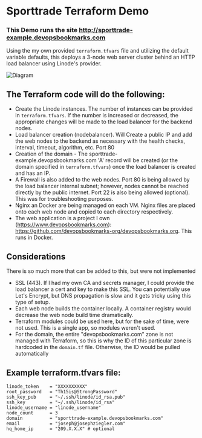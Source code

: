 # Sporttrade Terraform Demo

### This Demo runs the site http://sporttrade-example.devopsbookmarks.com

Using the my own provided `terraform.tfvars` file and utilizing the default variable defaults, this deploys a 3-node web server cluster behind an HTTP load balancer using Linode's provider.

![Diagram](https://s3.us-west-1.wasabisys.com/cdn.zigsphere.com/external/sporttrade_diagram.png "Diagram")

## The Terraform code will do the following:
 - Create the Linode instances. The number of instances can be provided in `terraform.tfvars`. If the number is increased or decreased, the appropriate changes will be made to the load balancer for the backend nodes.
 - Load balancer creation (nodebalancer). Will Create a public IP and add the web nodes to the backend as necessary with the health checks, interval, timeout, algorithm, etc. Port 80
 - Creation of the domain - The sporttrade-example.devopsbookmarks.com 'A' record will be created (or the domain specified in `terraform.tfvars`) once the load balancer is created and has an IP.
 - A Firewall is also added to the web nodes. Port 80 is being allowed by the load balancer internal subnet; however, nodes cannot be reached directly by the public internet. Port 22 is also being allowed (optional). This was for troubleshooting purposes. 
 - Nginx an Docker are being managed on each VM. Nginx files are placed onto each web node and copied to each directory respectively. 
 - The web application is a project I own (https://www.devopsbookmarks.com): https://github.com/devopsbookmarks-org/devopsbookmarks.org. This runs in Docker.


## Considerations
There is so much more that can be added to this, but were not implemented

- SSL (443). If I had my own CA and secrets manager, I could provide the load balancer a cert and key to make this SSL. You can potentially use Let's Encrypt, but DNS propagation is slow and it gets tricky using this type of setup. 
- Each web node builds the container locally. A container registry would decrease the web node build time dramatically. 
- Terraform modules could be used here, but for the sake of time, were not used. This is a single app, so modules weren't used.
- For the domain, the entire "devopsbookmarks.com" zone is not managed with Terraform, so this is why the ID of this particular zone is hardcoded in the `domain.tf` file. Otherwise, the ID would be pulled automatically

## Example terraform.tfvars file:
```
linode_token    = "XXXXXXXXXX"
root_password   = "Th15is@StrongPassword"
ssh_key_pub     = "~/.ssh/linode/id_rsa.pub"
ssh_key         = "~/.ssh/linode/id_rsa"
linode_username = "linode_username"
node_count      = 3
domain          = "sporttrade-example.devopsbookmarks.com"
email           = "joseph@josephziegler.com"
hq_home_ip      = "209.X.X.X" # optional
```

